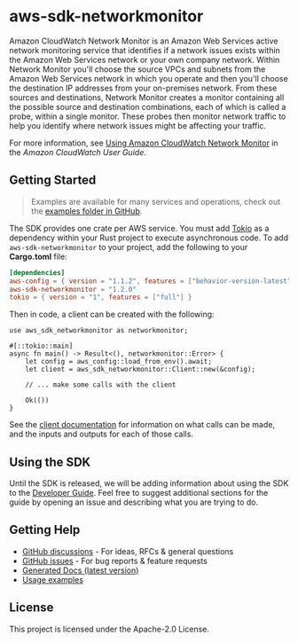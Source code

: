 # aws-sdk-networkmonitor

Amazon CloudWatch Network Monitor is an Amazon Web Services active network monitoring service that identifies if a network issues exists within the Amazon Web Services network or your own company network. Within Network Monitor you'll choose the source VPCs and subnets from the Amazon Web Services network in which you operate and then you'll choose the destination IP addresses from your on-premises network. From these sources and destinations, Network Monitor creates a monitor containing all the possible source and destination combinations, each of which is called a probe, within a single monitor. These probes then monitor network traffic to help you identify where network issues might be affecting your traffic.

For more information, see [Using Amazon CloudWatch Network Monitor](https://docs.aws.amazon.com/AmazonCloudWatch/latest/monitoring/what-is-network-monitor.html) in the _Amazon CloudWatch User Guide_.

## Getting Started

> Examples are available for many services and operations, check out the
> [examples folder in GitHub](https://github.com/awslabs/aws-sdk-rust/tree/main/examples).

The SDK provides one crate per AWS service. You must add [Tokio](https://crates.io/crates/tokio)
as a dependency within your Rust project to execute asynchronous code. To add `aws-sdk-networkmonitor` to
your project, add the following to your **Cargo.toml** file:

```toml
[dependencies]
aws-config = { version = "1.1.2", features = ["behavior-version-latest"] }
aws-sdk-networkmonitor = "1.2.0"
tokio = { version = "1", features = ["full"] }
```

Then in code, a client can be created with the following:

```rust,no_run
use aws_sdk_networkmonitor as networkmonitor;

#[::tokio::main]
async fn main() -> Result<(), networkmonitor::Error> {
    let config = aws_config::load_from_env().await;
    let client = aws_sdk_networkmonitor::Client::new(&config);

    // ... make some calls with the client

    Ok(())
}
```

See the [client documentation](https://docs.rs/aws-sdk-networkmonitor/latest/aws_sdk_networkmonitor/client/struct.Client.html)
for information on what calls can be made, and the inputs and outputs for each of those calls.

## Using the SDK

Until the SDK is released, we will be adding information about using the SDK to the
[Developer Guide](https://docs.aws.amazon.com/sdk-for-rust/latest/dg/welcome.html). Feel free to suggest
additional sections for the guide by opening an issue and describing what you are trying to do.

## Getting Help

* [GitHub discussions](https://github.com/awslabs/aws-sdk-rust/discussions) - For ideas, RFCs & general questions
* [GitHub issues](https://github.com/awslabs/aws-sdk-rust/issues/new/choose) - For bug reports & feature requests
* [Generated Docs (latest version)](https://awslabs.github.io/aws-sdk-rust/)
* [Usage examples](https://github.com/awslabs/aws-sdk-rust/tree/main/examples)

## License

This project is licensed under the Apache-2.0 License.


